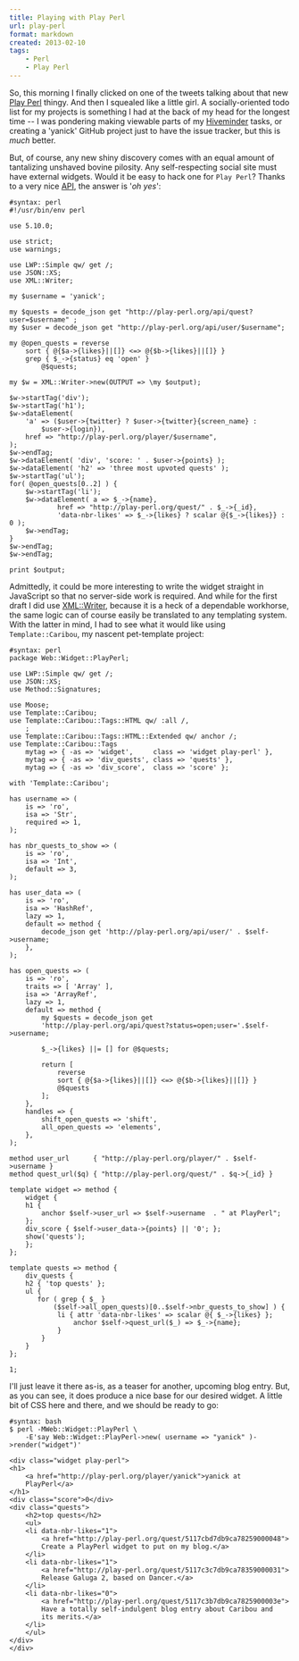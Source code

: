 ```yaml
---
title: Playing with Play Perl
url: play-perl
format: markdown
created: 2013-02-10
tags:
    - Perl
    - Play Perl
---
```


So, this morning I finally clicked on one of the tweets talking about that 
new [Play Perl](http://play-perl.org/) thingy. And then I squealed like a
little girl. A 
socially-oriented todo list for my projects is something I had at the back of
my head for the longest time -- I was pondering making viewable parts of my 
[Hiveminder](http://hiveminder.com) tasks, or creating a 
'yanick' GitHub project just to have the
issue tracker, but this is *much* better.

But, of course, any new shiny discovery comes with an equal amount of
tantalizing unshaved bovine pilosity. Any self-respecting social site must
have external widgets. Would it be easy to hack one for `Play Perl`? Thanks to
a very nice [API](https://github.com/berekuk/play-perl/blob/master/app/api.txt), 
the answer is '*oh yes*':

    #syntax: perl
    #!/usr/bin/env perl 

    use 5.10.0;

    use strict;
    use warnings;

    use LWP::Simple qw/ get /;
    use JSON::XS;
    use XML::Writer;

    my $username = 'yanick';

    my $quests = decode_json get "http://play-perl.org/api/quest?user=$username" ;
    my $user = decode_json get "http://play-perl.org/api/user/$username";

    my @open_quests = reverse 
        sort { @{$a->{likes}||[]} <=> @{$b->{likes}||[]} }
        grep { $_->{status} eq 'open' } 
            @$quests;

    my $w = XML::Writer->new(OUTPUT => \my $output);

    $w->startTag('div');
    $w->startTag('h1');
    $w->dataElement( 
        'a' => ($user->{twitter} ? $user->{twitter}{screen_name} :
            $user->{login}),
        href => "http://play-perl.org/player/$username",
    );
    $w->endTag;
    $w->dataElement( 'div', 'score: ' . $user->{points} );
    $w->dataElement( 'h2' => 'three most upvoted quests' );
    $w->startTag('ul');
    for( @open_quests[0..2] ) {
        $w->startTag('li');
        $w->dataElement( a => $_->{name},
                href => "http://play-perl.org/quest/" . $_->{_id},
                'data-nbr-likes' => $_->{likes} ? scalar @{$_->{likes}} : 0 );
        $w->endTag;
    }
    $w->endTag;
    $w->endTag;

    print $output;

Admittedly, it could be more interesting to write the widget straight in
JavaScript so that no server-side work is required.  And while for the first draft I 
did use [XML::Writer](cpan), because it is a heck of a dependable
workhorse, the same logic can of course easily be translated to any
templating system.  With the latter in mind, I had to see what it would like using
`Template::Caribou`, my nascent pet-template project: 

    #syntax: perl
    package Web::Widget::PlayPerl;

    use LWP::Simple qw/ get /;
    use JSON::XS;
    use Method::Signatures;

    use Moose;
    use Template::Caribou;
    use Template::Caribou::Tags::HTML qw/ :all /,
        ;
    use Template::Caribou::Tags::HTML::Extended qw/ anchor /;
    use Template::Caribou::Tags
        mytag => { -as => 'widget',     class => 'widget play-perl' },
        mytag => { -as => 'div_quests', class => 'quests' },
        mytag => { -as => 'div_score',  class => 'score' };

    with 'Template::Caribou';

    has username => (
        is => 'ro',
        isa => 'Str',
        required => 1,
    );

    has nbr_quests_to_show => (
        is => 'ro',
        isa => 'Int',
        default => 3,
    );

    has user_data => (
        is => 'ro',
        isa => 'HashRef',
        lazy => 1,
        default => method {
            decode_json get 'http://play-perl.org/api/user/' . $self->username;
        },
    );

    has open_quests => (
        is => 'ro',
        traits => [ 'Array' ],
        isa => 'ArrayRef',
        lazy => 1,
        default => method {
            my $quests = decode_json get
            'http://play-perl.org/api/quest?status=open;user='.$self->username;

            $_->{likes} ||= [] for @$quests;

            return [
                reverse 
                sort { @{$a->{likes}||[]} <=> @{$b->{likes}||[]} }
                @$quests
            ];
        },
        handles => {
            shift_open_quests => 'shift',
            all_open_quests => 'elements',
        },
    );

    method user_url      { "http://play-perl.org/player/" . $self->username }
    method quest_url($q) { "http://play-perl.org/quest/" . $q->{_id} }

    template widget => method {
        widget { 
        h1 { 
            anchor $self->user_url => $self->username  . " at PlayPerl";
        }; 
        div_score { $self->user_data->{points} || '0'; };
        show('quests');
        };
    };

    template quests => method {
        div_quests {
        h2 { 'top quests' };
        ul {
           for ( grep { $_ }
               ($self->all_open_quests)[0..$self->nbr_quests_to_show] ) {
                li { attr 'data-nbr-likes' => scalar @{ $_->{likes} };
                    anchor $self->quest_url($_) => $_->{name};
                } 
            }
        }
    };

    1;


I'll just leave it there as-is, as a teaser for another, upcoming blog entry. 
But, as you can see, it does produce a nice base for our desired widget. A
little bit of CSS here and there, and we should be ready to go:

    #syntax: bash
    $ perl -MWeb::Widget::PlayPerl \
        -E'say Web::Widget::PlayPerl->new( username => "yanick" )->render("widget")'

    <div class="widget play-perl">
    <h1>
        <a href="http://play-perl.org/player/yanick">yanick at
        PlayPerl</a>
    </h1>
    <div class="score">0</div>
    <div class="quests">
        <h2>top quests</h2>
        <ul>
        <li data-nbr-likes="1">
            <a href="http://play-perl.org/quest/5117cbd7db9ca78259000048">
            Create a PlayPerl widget to put on my blog.</a>
        </li>
        <li data-nbr-likes="1">
            <a href="http://play-perl.org/quest/5117c3c7db9ca78359000031">
            Release Galuga 2, based on Dancer.</a>
        </li>
        <li data-nbr-likes="0">
            <a href="http://play-perl.org/quest/5117c3b7db9ca7825900003e">
            Have a totally self-indulgent blog entry about Caribou and
            its merits.</a>
        </li>
        </ul>
    </div>
    </div>

